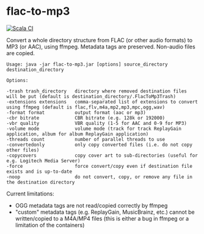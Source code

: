 # flac-to-mp3

[![Scala CI](https://github.com/obruchez/flac-to-mp3/actions/workflows/scala.yml/badge.svg)](https://github.com/obruchez/flac-to-mp3/actions/workflows/scala.yml)

Convert a whole directory structure from FLAC (or other audio formats) to MP3 (or AAC), using ffmpeg. Metadata tags are preserved. Non-audio files are copied.

```
Usage: java -jar flac-to-mp3.jar [options] source_directory destination_directory

Options:

-trash trash_directory   directory where removed destination files will be put (default is destination_directory/.FlacToMp3Trash)
-extensions extensions   comma-separated list of extensions to convert using ffmpeg (default is flac,flv,m4a,mp2,mp3,mpc,ogg,wav)
-format format           output format (aac or mp3)
-cbr bitrate             CBR bitrate (e.g. 128k or 192000)
-vbr quality             VBR quality (1-5 for AAC and 0-9 for MP3)
-volume mode             volume mode (track for track ReplayGain application, album for album ReplayGain application)
-threads count           number of parallel threads to use
-convertedonly           only copy converted files (i.e. do not copy other files)
-copycovers              copy cover art to sub-directories (useful for e.g. Logitech Media Server)
-force                   force convert/copy even if destination file exists and is up-to-date
-noop                    do not convert, copy, or remove any file in the destination directory
```

Current limitations:

* OGG metadata tags are not read/copied correctly by ffmpeg
* "custom" metadata tags (e.g. ReplayGain, MusicBrainz, etc.) cannot be written/copied to a M4A/MP4 files (this is either a bug in ffmpeg or a limitation of the containers)

